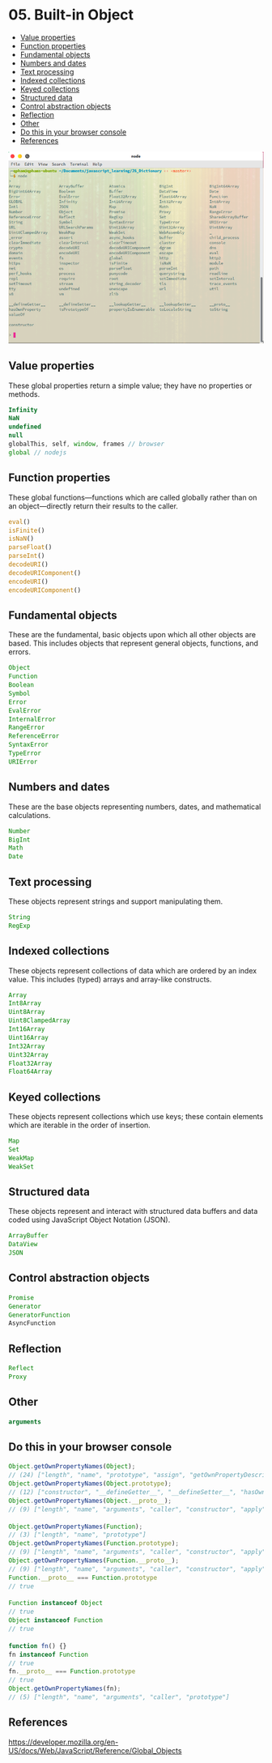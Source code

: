 # 05. Built-in Object

  - [Value properties](#value-properties)
  - [Function properties](#function-properties)
  - [Fundamental objects](#fundamental-objects)
  - [Numbers and dates](#numbers-and-dates)
  - [Text processing](#text-processing)
  - [Indexed collections](#indexed-collections)
  - [Keyed collections](#keyed-collections)
  - [Structured data](#structured-data)
  - [Control abstraction objects](#control-abstraction-objects)
  - [Reflection](#reflection)
  - [Other](#other)
  - [Do this in your browser console](#do-this-in-your-browser-console)
  - [References](#references)

![Built-in Object][built-in-object]

## Value properties
These global properties return a simple value; they have no properties or methods.
```js
Infinity
NaN
undefined
null
globalThis, self, window, frames // browser
global // nodejs
```
## Function properties
These global functions—functions which are called globally rather than on an object—directly return their results to the caller.
```js
eval()
isFinite()
isNaN()
parseFloat()
parseInt()
decodeURI()
decodeURIComponent()
encodeURI()
encodeURIComponent()
```

## Fundamental objects
These are the fundamental, basic objects upon which all other objects are based. This includes objects that represent general objects, functions, and errors.
```js
Object
Function
Boolean
Symbol
Error
EvalError
InternalError
RangeError
ReferenceError
SyntaxError
TypeError
URIError
```

## Numbers and dates
These are the base objects representing numbers, dates, and mathematical calculations.
```js
Number
BigInt
Math
Date
```

## Text processing
These objects represent strings and support manipulating them.
```js
String
RegExp
```
## Indexed collections
These objects represent collections of data which are ordered by an index value. This includes (typed) arrays and array-like constructs.
```js
Array
Int8Array
Uint8Array
Uint8ClampedArray
Int16Array
Uint16Array
Int32Array
Uint32Array
Float32Array
Float64Array
```

## Keyed collections
These objects represent collections which use keys; these contain elements which are iterable in the order of insertion.
```js
Map
Set
WeakMap
WeakSet
```

## Structured data
These objects represent and interact with structured data buffers and data coded using JavaScript Object Notation (JSON).
```js
ArrayBuffer
DataView
JSON
```

## Control abstraction objects
```js
Promise
Generator
GeneratorFunction
AsyncFunction 
```

## Reflection
```js
Reflect
Proxy
```

## Other
```js
arguments
```

## Do this in your browser console
```js
Object.getOwnPropertyNames(Object);
// (24) ["length", "name", "prototype", "assign", "getOwnPropertyDescriptor", "getOwnPropertyDescriptors", "getOwnPropertyNames", "getOwnPropertySymbols", "is", "preventExtensions", "seal", "create", "defineProperties", "defineProperty", "freeze", "getPrototypeOf", "setPrototypeOf", "isExtensible", "isFrozen", "isSealed", "keys", "entries", "values", "fromEntries"]
Object.getOwnPropertyNames(Object.prototype);
// (12) ["constructor", "__defineGetter__", "__defineSetter__", "hasOwnProperty", "__lookupGetter__", "__lookupSetter__", "isPrototypeOf", "propertyIsEnumerable", "toString", "valueOf", "__proto__", "toLocaleString"]
Object.getOwnPropertyNames(Object.__proto__);
// (9) ["length", "name", "arguments", "caller", "constructor", "apply", "bind", "call", "toString"]

Object.getOwnPropertyNames(Function);
// (3) ["length", "name", "prototype"]
Object.getOwnPropertyNames(Function.prototype);
// (9) ["length", "name", "arguments", "caller", "constructor", "apply", "bind", "call", "toString"]
Object.getOwnPropertyNames(Function.__proto__);
// (9) ["length", "name", "arguments", "caller", "constructor", "apply", "bind", "call", "toString"]
Function.__proto__ === Function.prototype
// true

Function instanceof Object
// true
Object instanceof Function
// true

function fn() {}
fn instanceof Function
// true
fn.__proto__ === Function.prototype
// true
Object.getOwnPropertyNames(fn);
// (5) ["length", "name", "arguments", "caller", "prototype"]
```

## References
https://developer.mozilla.org/en-US/docs/Web/JavaScript/Reference/Global_Objects


[built-in-object]: /assets/images/built-in-object.png